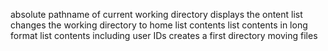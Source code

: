 absolute pathname of current working directory
displays the ontent list
changes the working directory to home
list contents
list contents in long format
list contents including user IDs
creates a  first directory
moving files
